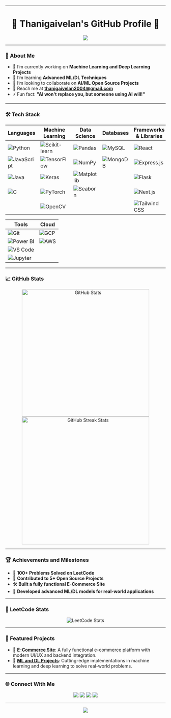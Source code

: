 <!-- Welcome to Thanigaivelan's GitHub Profile -->

---

<h1 align="center">🌟 Thanigaivelan's GitHub Profile 🌟</h1>

<p align="center">
  <img src="https://readme-typing-svg.demolab.com?font=Fira+Code&size=30&pause=1000&center=true&vCenter=true&width=435&lines=Hey+there!+%F0%9F%91%8B;I'm+Thanigaivelan!;Passionate+about+ML+%26+DL;Let's+collaborate+and+build+cool+stuff!">
</p>

---

### 👋 About Me
- 🔭 I’m currently working on **Machine Learning and Deep Learning Projects**
- 🌱 I’m learning **Advanced ML/DL Techniques**
- 👯 I’m looking to collaborate on **AI/ML Open Source Projects**
- 📧 Reach me at **[thanigaivelan2004@gmail.com](mailto:thanigaivelan2004@gmail.com)**
- ⚡ Fun fact: **"AI won't replace you, but someone using AI will!"**

---

### 🛠️ **Tech Stack**

| **Languages**                         | **Machine Learning**                     | **Data Science**                             | **Databases**                               | **Frameworks & Libraries**                  |
| ------------------------------------- | ---------------------------------------- | -------------------------------------------- | ------------------------------------------ | ------------------------------------------- |
| ![Python](https://img.shields.io/badge/-Python-3776AB?style=flat&logo=python&logoColor=white)  | ![Scikit-learn](https://img.shields.io/badge/-Scikit%20Learn-F7931E?style=flat&logo=scikit-learn&logoColor=white) | ![Pandas](https://img.shields.io/badge/-Pandas-150458?style=flat&logo=pandas&logoColor=white) | ![MySQL](https://img.shields.io/badge/-MySQL-4479A1?style=flat&logo=mysql&logoColor=white)   | ![React](https://img.shields.io/badge/-React-61DAFB?style=flat&logo=react&logoColor=black)  |
| ![JavaScript](https://img.shields.io/badge/-JavaScript-F7DF1E?style=flat&logo=javascript&logoColor=black) | ![TensorFlow](https://img.shields.io/badge/-TensorFlow-FF6F00?style=flat&logo=tensorflow&logoColor=white) | ![NumPy](https://img.shields.io/badge/-NumPy-013243?style=flat&logo=numpy&logoColor=white) | ![MongoDB](https://img.shields.io/badge/-MongoDB-47A248?style=flat&logo=mongodb&logoColor=white) | ![Express.js](https://img.shields.io/badge/-Express.js-000000?style=flat&logo=express&logoColor=white) |
| ![Java](https://img.shields.io/badge/-Java-007396?style=flat&logo=java&logoColor=white) | ![Keras](https://img.shields.io/badge/-Keras-D00000?style=flat&logo=keras&logoColor=white) | ![Matplotlib](https://img.shields.io/badge/-Matplotlib-008C89?style=flat&logo=matplotlib&logoColor=white) | | ![Flask](https://img.shields.io/badge/-Flask-000000?style=flat&logo=flask&logoColor=white) |
| ![C](https://img.shields.io/badge/-C-A8B9CC?style=flat&logo=c&logoColor=black) | ![PyTorch](https://img.shields.io/badge/-PyTorch-EE4C2C?style=flat&logo=pytorch&logoColor=white) | ![Seaborn](https://img.shields.io/badge/-Seaborn-9E8C9F?style=flat&logo=seaborn&logoColor=white) | | ![Next.js](https://img.shields.io/badge/-Next.js-000000?style=flat&logo=next.js&logoColor=white) |
|  | ![OpenCV](https://img.shields.io/badge/-OpenCV-5C3EE8?style=flat&logo=opencv&logoColor=white) | | |  ![Tailwind CSS](https://img.shields.io/badge/-Tailwind%20CSS-38B2AC?style=flat&logo=tailwind-css&logoColor=white) ||

| **Tools**                              | **Cloud**                                  |
| -------------------------------------  | ----------------------------------------  |
| ![Git](https://img.shields.io/badge/-Git-F05032?style=flat&logo=git&logoColor=white) | ![GCP](https://img.shields.io/badge/-GCP-4285F4?style=flat&logo=googlecloud&logoColor=white) |
| ![Power BI](https://img.shields.io/badge/-Power%20BI-00A1E4?style=flat&logo=powerbi&logoColor=white) | ![AWS](https://img.shields.io/badge/-AWS-232F3E?style=flat&logo=amazonaws&logoColor=white) |
| ![VS Code](https://img.shields.io/badge/-VS%20Code-0078D4?style=flat&logo=visualstudiocode&logoColor=white) | |
| ![Jupyter](https://img.shields.io/badge/-Jupyter-F37626?style=flat&logo=jupyter&logoColor=white) | |

---

### 📈 GitHub Stats
<div align="center">
  <img src="https://github-readme-stats.vercel.app/api?username=thanigaivelan2004&show_icons=true&theme=radical" alt="GitHub Stats" width="400" />
  <img src="https://github-readme-streak-stats.herokuapp.com?user=thanigaivelan2004&theme=radical&hide_border=true" alt="GitHub Streak Stats" width="400" />
</div>

---

### 🏆 Achievements and Milestones
- 🎉 **100+ Problems Solved on LeetCode**
- 🥇 **Contributed to 5+ Open Source Projects**
- 🛠️ **Built a fully functional E-Commerce Site**
- 🚀 **Developed advanced ML/DL models for real-world applications**

---

### 🔢 LeetCode Stats
<p align="center"> <img src="https://leetcard.jacoblin.cool/thani_2004?theme=dark&ext=activity" alt="LeetCode Stats" /> </p>

---

### 🚀 Featured Projects
- 🛒 **[E-Commerce Site](#)**: A fully functional e-commerce platform with modern UI/UX and backend integration.
- 🤖 **[ML and DL Projects](#)**: Cutting-edge implementations in machine learning and deep learning to solve real-world problems.

---

### 🌐 Connect With Me
<p align="center">
  <a href="https://linkedin.com/in/thanigaivelan-p-36014624a/"><img src="https://img.shields.io/badge/-LinkedIn-0A66C2?logo=linkedin&logoColor=white&style=for-the-badge"></a>
  <a href="https://leetcode.com/u/thani_2004/"><img src="https://img.shields.io/badge/-LeetCode-F89F1B?logo=leetcode&logoColor=white&style=for-the-badge"></a>
  <a href="https://github.com/thanigaivelan2004"><img src="https://img.shields.io/badge/-GitHub-000?logo=github&logoColor=white&style=for-the-badge"></a>
  <a href="mailto:thanigaivelan2004@gmail.com"><img src="https://img.shields.io/badge/-Gmail-D14836?logo=gmail&logoColor=white&style=for-the-badge"></a>
</p>

---

<p align="center">
  <img src="https://readme-typing-svg.demolab.com?font=Fira+Code&size=20&pause=1000&color=FF5733&center=true&vCenter=true&width=500&lines=Thanks+for+visiting!+🌟;Don't+forget+to+star+my+repos!+%E2%AD%90">
</p>
